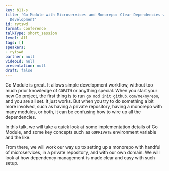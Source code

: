 ```yaml
---
key: b11-s
title: 'Go Module with Microservices and Monorepo: Clear Dependencies with Ease of
  Development'
id: rytswd
format: conference
talkType: short_session
level: All
tags: []
speakers:
- rytswd
partner: null
videoId: null
presentation: null
draft: false
---
```

Go Module is great. It allows simple development workflow, without too much prior knowledge of `GOPATH` or anything special. When you start your new Go project, the first thing is to run `go mod init github.com/me/myrepo`, and you are all set. It just works. But when you try to do something a bit more involved, such as having a private repository, having a monorepo with many modules, or both, it can be confusing how to wire up all the dependencies.

In this talk, we will take a quick look at some implementation details of Go Module, and some key concepts such as `GOPRIVATE` environment variable and the like.

From there, we will work our way up to setting up a monorepo with handful of microservices, in a private repository, and with our own domain. We will look at how dependency management is made clear and easy with such setup.